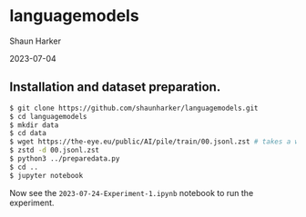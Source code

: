# languagemodels

Shaun Harker

2023-07-04

## Installation and dataset preparation.

```bash
$ git clone https://github.com/shaunharker/languagemodels.git
$ cd languagemodels
$ mkdir data
$ cd data
$ wget https://the-eye.eu/public/AI/pile/train/00.jsonl.zst # takes a while
$ zstd -d 00.jsonl.zst
$ python3 ../preparedata.py
$ cd ..
$ jupyter notebook
```

Now see the `2023-07-24-Experiment-1.ipynb` notebook to run the experiment.
